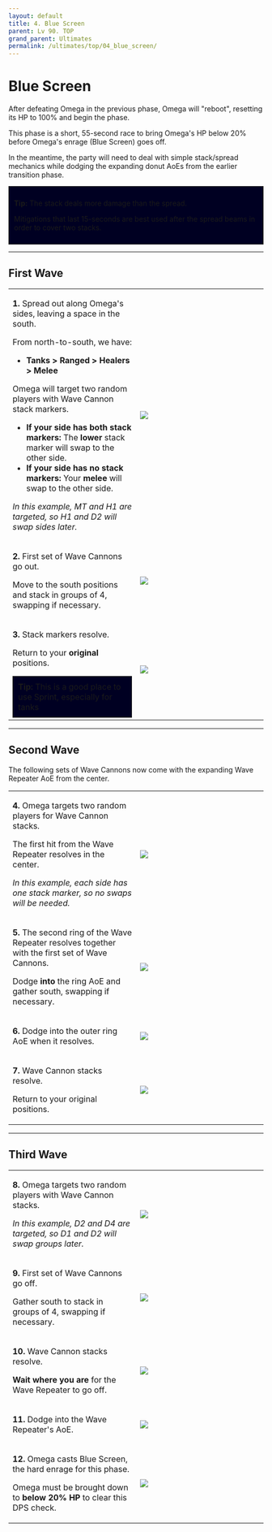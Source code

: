 ```yaml
---
layout: default
title: 4. Blue Screen
parent: Lv 90. TOP
grand_parent: Ultimates
permalink: /ultimates/top/04_blue_screen/
---
```


# Blue Screen

After defeating Omega in the previous phase, Omega will "reboot", resetting
its HP to 100% and begin the phase.

This phase is a short, 55-second race to bring Omega's HP below 20% before
Omega's enrage (Blue Screen) goes off.

In the meantime, the party will need to deal with simple stack/spread mechanics
while dodging the expanding donut AoEs from the earlier transition phase.

<div style="background-color: #002 ; padding: 10px; border: 1px solid;">
  <p><b>Tip:</b> The stack deals more damage than the spread.</p>
  <p>Mitigations that last 15-seconds are best used after the spread beams in
  order to cover two stacks.</p>
</div>

---

## First Wave

<table>
  <tr>
    <td width="50%">
      <p><b>1.</b> Spread out along Omega's sides, leaving a space in the south.</p>
      <p>From north-to-south, we have:</p>
      <ul>
        <li><b>Tanks > Ranged > Healers > Melee</b></li>
      </ul>
      <p>Omega will target two random players with Wave Cannon stack markers.</p>
      <ul>
        <li><b>If your side has both stack markers:</b> The <b>lower</b> stack
        marker will swap to the other side.</li>
        <li><b>If your side has no stack markers:</b> Your <b>melee</b> will
        swap to the other side.</li>
      </ul>
      <p><em>In this example, MT and H1 are targeted, so H1 and D2 will swap
      sides later.</em></p>
    </td>
    <td><img src="../images/04_blue_screen/blue_screen_1_1.jpg"></td>
  </tr>
  <tr>
    <td>
      <p><b>2.</b> First set of Wave Cannons go out.</p>
      <p>Move to the south positions and stack in groups of 4, swapping if
      necessary.</p>
    </td>
    <td><img src="../images/04_blue_screen/blue_screen_1_2.jpg"></td>
  </tr>
  <tr>
    <td>
      <p><b>3.</b> Stack markers resolve.</p>
      <p>Return to your <b>original</b> positions.</p>
      <div style="background-color: #002 ; padding: 10px; border: 1px solid;">
        <b>Tip:</b> This is a good place to use Sprint, especially for tanks
      </div>
    </td>
    <td><img src="../images/04_blue_screen/blue_screen_1_3.jpg"></td>
  </tr>
</table>

---

## Second Wave

The following sets of Wave Cannons now come with the expanding Wave Repeater
AoE from the center.

<table>
  <tr>
    <td width="50%">
      <p><b>4.</b> Omega targets two random players for Wave Cannon stacks.</p>
      <p>The first hit from the Wave Repeater resolves in the center.</p>
      <p><em>In this example, each side has one stack marker, so no swaps will
      be needed.</em></p>
    </td>
    <td><img src="../images/04_blue_screen/blue_screen_2_1.jpg"></td>
  </tr>
  <tr>
    <td>
      <p><b>5.</b> The second ring of the Wave Repeater resolves together with
      the first set of Wave Cannons.</p>
      <p>Dodge <b>into</b> the ring AoE and gather south, swapping if necessary.</p>
    </td>
    <td><img src="../images/04_blue_screen/blue_screen_2_2.jpg"></td>
  </tr>
  <tr>
    <td>
      <p><b>6.</b> Dodge into the outer ring AoE when it resolves.</p>
    </td>
    <td><img src="../images/04_blue_screen/blue_screen_2_3.jpg"></td>
  </tr>
  <tr>
    <td>
      <p><b>7.</b> Wave Cannon stacks resolve.</p>
      <p>Return to your original positions.</p>
    </td>
    <td><img src="../images/04_blue_screen/blue_screen_2_4.jpg"></td>
  </tr>
</table>

---

## Third Wave

<table>
  <tr>
    <td width="50%">
      <p><b>8.</b> Omega targets two random players with Wave Cannon stacks.</p>
      <p><em>In this example, D2 and D4 are targeted, so D1 and D2 will swap
      groups later.</em></p>
    </td>
    <td><img src="../images/04_blue_screen/blue_screen_3_1.jpg"></td>
  </tr>
  <tr>
    <td>
      <p><b>9.</b> First set of Wave Cannons go off.</p>
      <p>Gather south to stack in groups of 4, swapping if necessary.</p>
    </td>
    <td><img src="../images/04_blue_screen/blue_screen_3_2.jpg"></td>
  </tr>
  <tr>
    <td>
      <p><b>10.</b> Wave Cannon stacks resolve.</p>
      <p><b>Wait where you are</b> for the Wave Repeater to go off.</p>
    </td>
    <td><img src="../images/04_blue_screen/blue_screen_3_3.jpg"></td>
  </tr>
  <tr>
    <td>
      <p><b>11.</b> Dodge into the Wave Repeater's AoE.</p>
    </td>
    <td><img src="../images/04_blue_screen/blue_screen_3_4.jpg"></td>
  </tr>
  <tr>
    <td>
      <p><b>12.</b> Omega casts Blue Screen, the hard enrage for this phase.</p>
      <p>Omega must be brought down to <b>below 20% HP</b> to clear this DPS
      check.</p>
    </td>
    <td><img src="../images/04_blue_screen/blue_screen_3_5.jpg"></td>
  </tr>
</table>
